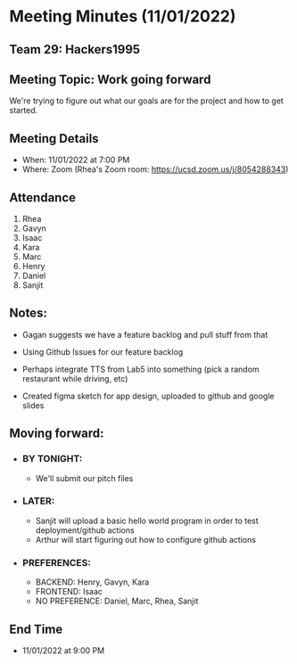 # Meeting Minutes (11/01/2022)
## Team 29: Hackers1995
## Meeting Topic: Work going forward
We're trying to figure out what our goals are for the project and how to get started.

## Meeting Details
- When: 11/01/2022 at 7:00 PM
- Where: Zoom (Rhea's Zoom room: https://ucsd.zoom.us/j/8054288343)

## Attendance
  1. Rhea
  2. Gavyn
  3. Isaac
  4. Kara
  5. Marc
  6. Henry
  7. Daniel
  8. Sanjit

## Notes:
 - Gagan suggests we have a feature backlog and pull stuff from that
 - Using Github Issues for our feature backlog

 - Perhaps integrate TTS from Lab5 into something (pick a random restaurant while driving, etc)

 - Created figma sketch for app design, uploaded to github and google slides

## Moving forward:
- ### BY TONIGHT:
  - We'll submit our pitch files 
- ### LATER:
  - Sanjit will upload a basic hello world program in order to test deployment/github actions
  - Arthur will start figuring out how to configure github actions

- ### PREFERENCES: 
  - BACKEND: Henry, Gavyn, Kara
  - FRONTEND: Isaac
  - NO PREFERENCE: Daniel, Marc, Rhea, Sanjit

## End Time
- 11/01/2022 at 9:00 PM
